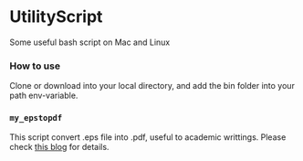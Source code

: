 # UtilityScript
Some useful bash script on Mac and Linux

### How to use
Clone or download into your local directory, and add the bin folder into your path env-variable.

### `my_epstopdf`

This script convert .eps file into .pdf, useful to academic writtings. Please check [this blog](http://www.jianshu.com/p/43fc0256aa7d) for details.
